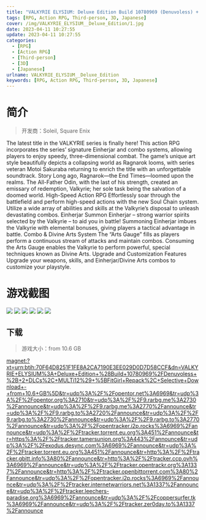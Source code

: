```yaml
---
title: "VALKYRIE ELYSIUM: Deluxe Edition Build 10780969 (Denuvoless) + 2 DLCs"
tags: [RPG, Action RPG, Third-person, 3D, Japanese]
cover: /img/VALKYRIE_ELYSIUM__Deluxe_Edition/1.jpg
date: 2023-04-11 10:27:55
update: 2023-04-11 10:27:55
categories: 
  - [RPG]
  - [Action RPG]
  - [Third-person]
  - [3D]
  - [Japanese]
urlname: VALKYRIE_ELYSIUM__Deluxe_Edition
keywords: [RPG, Action RPG, Third-person, 3D, Japanese]
---
```

# 简介

> 开发商：Soleil, Square Enix

The latest title in the VALKYRIE series is finally here! This action RPG incorporates the series’ signature Einherjar and combo systems, allowing players to enjoy speedy, three-dimensional combat. The game’s unique art style beautifully depicts a collapsing world as Ragnarok looms, with series veteran Motoi Sakuraba returning to enrich the title with an unforgettable soundtrack.
Story
Long ago, Ragnarok—the End Times—loomed upon the realms.
The All-Father Odin, with the last of his strength, created an emissary of redemption, Valkyrie; her sole task being the salvation of a doomed world.
High-Speed Action RPG
Effortlessly soar through the battlefield and perform high-speed actions with the new Soul Chain system. Utilize a wide array of abilities and skills at the Valkyrie’s disposal to unleash devastating combos.
Einherjar
Summon Einherjar – strong warrior spirits selected by the Valkyrie – to aid you in battle!
Summoning Einherjar imbues the Valkyrie with elemental bonuses, giving players a tactical advantage in battle.
Combo & Divine Arts System
The “Arts Gauge” fills as players perform a continuous stream of attacks and maintain combos. Consuming the Arts Gauge enables the Valkyrie to perform powerful, special techniques known as Divine Arts.
Upgrade and Customization Features
Upgrade your weapons, skills, and Einherjar/Divine Arts combos to customize your playstyle.

# 游戏截图

![](/img/VALKYRIE_ELYSIUM__Deluxe_Edition/2.jpg)
![](/img/VALKYRIE_ELYSIUM__Deluxe_Edition/3.jpg)
![](/img/VALKYRIE_ELYSIUM__Deluxe_Edition/4.jpg)
![](/img/VALKYRIE_ELYSIUM__Deluxe_Edition/5.jpg)
![](/img/VALKYRIE_ELYSIUM__Deluxe_Edition/6.jpg)
![](/img/VALKYRIE_ELYSIUM__Deluxe_Edition/7.jpg)


## 下载

> 游戏大小：from 10.6 GB

[magnet:?xt=urn:btih:70F64D8251F1FE8A2CA7190E3EE029D0D7D58CCF&amp;dn=VALKYRIE+ELYSIUM%3A+Deluxe+Edition+%28Build+10780969%2FDenuvoless+%2B+2+DLCs%2C+MULTi12%29+%5BFitGirl+Repack%2C+Selective+Download+-+from+10.6+GB%5D&amp;tr=udp%3A%2F%2Fopentor.net%3A6969&amp;tr=udp%3A%2F%2Fopentor.org%3A2710&amp;tr=udp%3A%2F%2F9.rarbg.me%3A2730%2Fannounce&amp;tr=udp%3A%2F%2F9.rarbg.me%3A2770%2Fannounce&amp;tr=udp%3A%2F%2F9.rarbg.to%3A2720%2Fannounce&amp;tr=udp%3A%2F%2F9.rarbg.to%3A2730%2Fannounce&amp;tr=udp%3A%2F%2F9.rarbg.to%3A2770%2Fannounce&amp;tr=udp%3A%2F%2Fopentracker.i2p.rocks%3A6969%2Fannounce&amp;tr=udp%3A%2F%2Ftracker.torrent.eu.org%3A451%2Fannounce&amp;tr=https%3A%2F%2Ftracker.tamersunion.org%3A443%2Fannounce&amp;tr=udp%3A%2F%2Fexodus.desync.com%3A6969%2Fannounce&amp;tr=udp%3A%2F%2Ftracker.torrent.eu.org%3A451%2Fannounce&amp;tr=http%3A%2F%2Ftracker.gbitt.info%3A80%2Fannounce&amp;tr=http%3A%2F%2Ftracker.ccp.ovh%3A6969%2Fannounce&amp;tr=udp%3A%2F%2Ftracker.opentrackr.org%3A1337%2Fannounce&amp;tr=http%3A%2F%2Ftracker.openbittorrent.com%3A80%2Fannounce&amp;tr=udp%3A%2F%2Fopentracker.i2p.rocks%3A6969%2Fannounce&amp;tr=udp%3A%2F%2Ftracker.internetwarriors.net%3A1337%2Fannounce&amp;tr=udp%3A%2F%2Ftracker.leechers-paradise.org%3A6969%2Fannounce&amp;tr=udp%3A%2F%2Fcoppersurfer.tk%3A6969%2Fannounce&amp;tr=udp%3A%2F%2Ftracker.zer0day.to%3A1337%2Fannounce](magnet:?xt=urn:btih:70F64D8251F1FE8A2CA7190E3EE029D0D7D58CCF&amp;dn=VALKYRIE+ELYSIUM%3A+Deluxe+Edition+%28Build+10780969%2FDenuvoless+%2B+2+DLCs%2C+MULTi12%29+%5BFitGirl+Repack%2C+Selective+Download+-+from+10.6+GB%5D&amp;tr=udp%3A%2F%2Fopentor.net%3A6969&amp;tr=udp%3A%2F%2Fopentor.org%3A2710&amp;tr=udp%3A%2F%2F9.rarbg.me%3A2730%2Fannounce&amp;tr=udp%3A%2F%2F9.rarbg.me%3A2770%2Fannounce&amp;tr=udp%3A%2F%2F9.rarbg.to%3A2720%2Fannounce&amp;tr=udp%3A%2F%2F9.rarbg.to%3A2730%2Fannounce&amp;tr=udp%3A%2F%2F9.rarbg.to%3A2770%2Fannounce&amp;tr=udp%3A%2F%2Fopentracker.i2p.rocks%3A6969%2Fannounce&amp;tr=udp%3A%2F%2Ftracker.torrent.eu.org%3A451%2Fannounce&amp;tr=https%3A%2F%2Ftracker.tamersunion.org%3A443%2Fannounce&amp;tr=udp%3A%2F%2Fexodus.desync.com%3A6969%2Fannounce&amp;tr=udp%3A%2F%2Ftracker.torrent.eu.org%3A451%2Fannounce&amp;tr=http%3A%2F%2Ftracker.gbitt.info%3A80%2Fannounce&amp;tr=http%3A%2F%2Ftracker.ccp.ovh%3A6969%2Fannounce&amp;tr=udp%3A%2F%2Ftracker.opentrackr.org%3A1337%2Fannounce&amp;tr=http%3A%2F%2Ftracker.openbittorrent.com%3A80%2Fannounce&amp;tr=udp%3A%2F%2Fopentracker.i2p.rocks%3A6969%2Fannounce&amp;tr=udp%3A%2F%2Ftracker.internetwarriors.net%3A1337%2Fannounce&amp;tr=udp%3A%2F%2Ftracker.leechers-paradise.org%3A6969%2Fannounce&amp;tr=udp%3A%2F%2Fcoppersurfer.tk%3A6969%2Fannounce&amp;tr=udp%3A%2F%2Ftracker.zer0day.to%3A1337%2Fannounce)